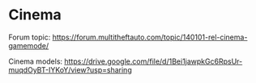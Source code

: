 # Cinema
Forum topic: https://forum.multitheftauto.com/topic/140101-rel-cinema-gamemode/

Cinema models: https://drive.google.com/file/d/1Bei1jawpkGc6RpsUr-muqdOyBT-IYKoY/view?usp=sharing

